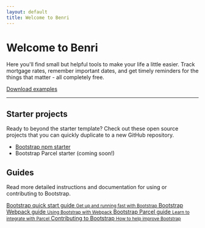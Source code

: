 ```yaml
---
layout: default
title: Welcome to Benri
---
```


<main>
  <div class="container py-5">
    <h1>Welcome to Benri</h1>
    <p class="fs-5 col-md-8">Here you'll find small but helpful tools to make your life a little easier. Track mortgage rates, remember important dates, and get timely reminders for the things that matter - all completely free. </p>
    <div class="mb-5">
      <a href="/docs/5.0/examples/" class="btn btn-primary btn-lg px-4">Download examples</a>
    </div>
    <hr class="col-3 col-md-2 mb-5">
    <div class="row g-5">
      <div class="col-md-6">
        <h2>Starter projects</h2>
        <p>Ready to beyond the starter template? Check out these open source projects that you can quickly duplicate to a new GitHub repository.</p>
        <ul class="icon-list">
          <li><a href="https://github.com/twbs/bootstrap-npm-starter" rel="noopener" target="_blank">Bootstrap npm starter</a></li>
          <li class="text-muted">Bootstrap Parcel starter (coming soon!)</li>
        </ul>
      </div>
            <div class="col-md-6">
        <h2>Guides</h2>
        <p>Read more detailed instructions and documentation for using or contributing to Bootstrap.</p>
        <div class="list-group">
          <a href="/docs/5.0/getting-started/introduction/" class="list-group-item list-group-item-action">
            Bootstrap quick start guide
            <small class="d-block text-muted">Get up and running fast with Bootstrap</small>
          </a>
          <a href="/docs/5.0/getting-started/webpack/" class="list-group-item list-group-item-action">
            Bootstrap Webpack guide
            <small class="d-block text-muted">Using Bootstrap with Webpack</small>
          </a>
          <a href="/docs/5.0/getting-started/parcel/" class="list-group-item list-group-item-action">
            Bootstrap Parcel guide
            <small class="d-block text-muted">Learn to integrate with Parcel</small>
          </a>
          <a href="/docs/5.0/getting-started/build-tools/" class="list-group-item list-group-item-action">
            Contributing to Bootstrap
            <small class="d-block text-muted">How to help improve Bootstrap</small>
          </a>
        </div>
      </div>
    </div>
  </div>
</main>
